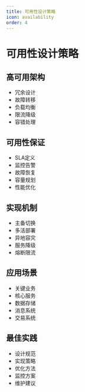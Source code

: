 ```yaml
---
title: 可用性设计策略
icon: availability
order: 4
---
```


# 可用性设计策略

## 高可用架构
- 冗余设计
- 故障转移
- 负载均衡
- 限流降级
- 容错处理

## 可用性保证
- SLA定义
- 监控告警
- 故障恢复
- 容量规划
- 性能优化

## 实现机制
- 主备切换
- 多活部署
- 异地容灾
- 服务降级
- 熔断限流

## 应用场景
- 关键业务
- 核心服务
- 数据存储
- 消息系统
- 交易系统

## 最佳实践
- 设计规范
- 实现策略
- 优化方法
- 监控方案
- 维护建议
